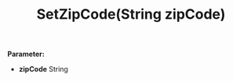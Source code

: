 ﻿---
uid: crmscript_ref_NSAddressSyncData_SetZipCode
title: SetZipCode(String zipCode)
intellisense: NSAddressSyncData.SetZipCode
keywords: NSAddressSyncData, GetZipCode
so.topic: reference
---



**Parameter:** 
 - **zipCode** String

